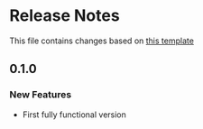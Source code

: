 # Release Notes

This file contains changes based on [this template](https://github.com/palantir/plottable/wiki/Release-Notes-Template)

## 0.1.0

### New Features

- First fully functional version
